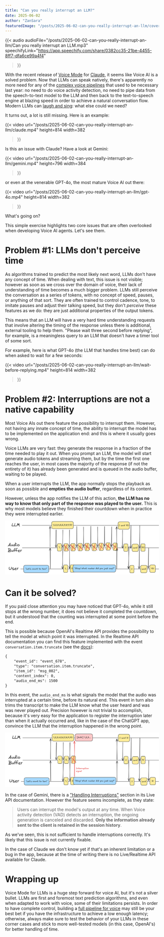 ```yaml
---
title: "Can you really interrupt an LLM?"
date: 2025-06-02
author: "ZanSara"
featuredImage: "/posts/2025-06-02-can-you-really-interrupt-an-llm/cover.png"
---
```


{{< 
    audio 
    audioFile="/posts/2025-06-02-can-you-really-interrupt-an-llm/Can you really interrupt an LLM.mp3" 
    speechifyLink="https://app.speechify.com/share/0382cc35-21be-4455-8ff7-dfa6ce99a4f4"
>}}

With the recent release of [Voice Mode](https://support.anthropic.com/en/articles/11101966-using-voice-mode-on-claude-mobile-apps) for [Claude](https://www.anthropic.com/claude), it seems like Voice AI is a solved problem. Now that LLMs can speak natively, there's apparently no more need for any of the [complex voice pipelines](/posts/2024-09-05-building-voice-agents-with-open-source-tools-part-1/) that used to be necessary last year: no need to do voice activity detection, no need to pipe data from the speech-to-text model to the LLM and then back to the text-to-speech engine at blazing speed in order to achieve a natural conversation flow. Modern LLMs can [laugh and sing](https://vimeo.com/945587944): what else could we need?

It turns out, a lot is still missing. Here is an example:

{{< video 
    url="/posts/2025-06-02-can-you-really-interrupt-an-llm/claude.mp4" 
    height=814
    width=382
>}}

Is this an issue with Claude? Have a look at Gemini:

{{< video 
    url="/posts/2025-06-02-can-you-really-interrupt-an-llm/gemini.mp4" 
    height=796
    width=384
>}}

or even at the venerable GPT-4o, the most mature Voice AI out there:

{{< video 
    url="/posts/2025-06-02-can-you-really-interrupt-an-llm/gpt-4o.mp4" 
    height=814
    width=382
>}}

What's going on?

This simple exercise highlights two core issues that are often overlooked when developing Voice AI agents. Let's see them.

# Problem #1: LLMs don't perceive time

As algorithms trained to predict the most likely next word, LLMs don't have any concept of time. When dealing with text, this issue is not visible; however as soon as we cross over the domain of voice, their lack of understanding of time becomes a much bigger problem. LLMs still perceive the conversation as a series of tokens, with no concept of speed, pauses, or anything of that sort. They are often trained to control cadence, tone, to imitate pauses and adjust their talking speed, but they don't _perceive_ these features as we do: they are just additional properties of the output tokens.

This means that an LLM will have a very hard time understanding requests that involve altering the timing of the response unless there is additional, external tooling to help them. "Please wait three second before replying", for example, is a meaningless query to an LLM that doesn't have a timer tool of some sort.

For example, here is what GPT-4o (the LLM that handles time best) can do when asked to wait for a few seconds:

{{< video 
    url="/posts/2025-06-02-can-you-really-interrupt-an-llm/wait-before-replying.mp4" 
    height=814
    width=382
>}}

# Problem #2: Interruptions are not a native capability

Most Voice AIs out there feature the possibility to interrupt them. However, not having any innate concept of time, the ability to interrupt the model has to be implemented on the application end: and this is where it usually goes wrong.

Voice LLMs are very fast: they generate the response in a fraction of the time needed to play it out. When you prompt an LLM, the model will start generate audio tokens and streaming them, but by the time the first one reaches the user, in most cases the majority of the response (if not the entirety of it) has already been generated and is queued in the audio buffer, waiting to be played.

When a user interrupts the LLM, the app normally stops the playback as soon as possible and **empties the audio buffer**, regardless of its content. 

However, unless the app notifies the LLM of this action, **the LLM has no way to know that only part of the response was played to the user.** This is why most models believe they finished their countdown when in practice they were interrupted earlier.

![](/posts/2025-06-02-can-you-really-interrupt-an-llm/naive-interruption.png)

# Can it be solved?

If you paid close attention you may have noticed that GPT-4o, while it still stops at the wrong number, it does not believe it completed the countdown, but it understood that the counting was interrupted at some point before the end.

This is possible because OpenAI's Realtime API provides the possibility to tell the model at which point it was interrupted. In the Realtime API documentation you can find this feature implemented with the event `conversation.item.truncate` (see the [docs](https://platform.openai.com/docs/api-reference/realtime-client-events/conversation/item/truncate)):

```
{
    "event_id": "event_678",
    "type": "conversation.item.truncate",
    "item_id": "msg_002",
    "content_index": 0,
    "audio_end_ms": 1500
}
```

In this event, the `audio_end_ms` is what signals the model that the audio was interrupted at a certain time, before its natural end. This event in turn also trims the transcript to make the LLM know what the user heard and was was never played out. Precision however is not trivial to accomplish, because it's very easy for the application to register the interruption later than when it actually occurred and, like in the case of the ChatGPT app, convince the LLM that the interruption happened in the wrong point.

![](/posts/2025-06-02-can-you-really-interrupt-an-llm/gpt-4o-interruption.png)


In the case of Gemini, there is a ["Handling Interruptions"](https://ai.google.dev/gemini-api/docs/live#interruptions) section in its Live API documentation. However the feature seems incomplete, as they state:

> Users can interrupt the model's output at any time. When Voice activity detection (VAD) detects an interruption, the ongoing generation is canceled and discarded. **Only the information already sent to the client is retained in the session history**. 

As we've seen, this is not sufficient to handle interruptions correctly. It's likely that this issue is not currently fixable.

In the case of Claude we don't know yet if that's an inherent limitation or a bug in the app, because at the time of writing there is no Live/Realtime API available for Claude.

# Wrapping up

Voice Mode for LLMs is a huge step forward for voice AI, but it's not a silver bullet. LLMs are first and foremost text prediction algorithms, and even when adapted to work with voice, some of their limitations persists. In order to have complete control, building a [full pipeline for voice](/posts/2024-09-05-building-voice-agents-with-open-source-tools-part-1/) may still be your best bet if you have the infrastructure to achieve a low enough latency; otherwise, always make sure to test the behavior of your LLMs in these corner cases and stick to more well-tested models (in this case, OpenAI's) for better handling of time.

